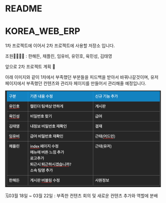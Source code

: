 # README

# KOREA_WEB_ERP

1차 프로젝트에 이어서 2차 프로젝트에 사용할 저장소 입니다.

조원👨‍💻👩‍💻 : 한해든, 채플린, 임유비, 유민호, 육민성, 김태영

앞으로 2차 프로젝트 계획 📃

아래 이미지와 같이 1차에서 부족했던 부분들을 피드백을 받아서 바꿔나갈것이며, 유저 페이지에서 부족했던 컨텐츠와 관리자 페이지를 만들어서 관리해줄 예정입니다.

![README%20b3223dd9cff94fbf9ad32120f4c648d1/KakaoTalk_20210317_183513724.png](README%20b3223dd9cff94fbf9ad32120f4c648d1/KakaoTalk_20210317_183513724.png)

🗓03월 18일 ~ 03월 22일 :  부족한 컨텐츠 회의 및 새로운 컨텐츠 추가와 역할에 분배